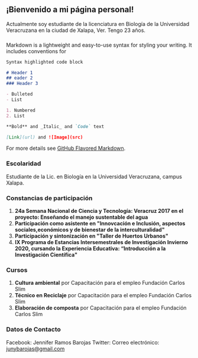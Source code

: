 ## ¡Bienvenido a mi página personal!

Actualmente soy estudiante de la licenciatura en Biología de la Universidad Veracruzana en la ciudad de Xalapa, Ver.
Tengo 23 años.

###
Markdown is a lightweight and easy-to-use syntax for styling your writing. It includes conventions for

```markdown
Syntax highlighted code block

# Header 1
## eader 2
### Header 3

- Bulleted
- List

1. Numbered
2. List

**Bold** and _Italic_ and `Code` text

[Link](url) and ![Image](src)
```

For more details see [GitHub Flavored Markdown](https://guides.github.com/features/mastering-markdown/).

### Escolaridad

Estudiante de la Lic. en Biología en la Universidad Veracruzana, campus Xalapa.

### Constancias de participación

1. **24a Semana Nacional de Ciencia y Tecnología: Veracruz 2017 en el proyecto: Enseñando el manejo sustentable del agua**
2. **Participación como asistente en "Innovcación e Inclusión, aspectos sociales,económicos y de bienestar de la interculturalidad"**
3. **Participación y sintonización en "Taller de Huertos Urbanos"**
4. **IX Programa de Estancias Intersemestrales de Investigación Invierno 2020, cursando la Experiencia Educativa: “Introducción a la Investigación Científica"**

### Cursos

1. **Cultura ambiental** por Capacitación para el empleo Fundación Carlos Slim
2. **Técnico en Reciclaje** por Capacitación para el empleo Fundación Carlos Slim
3. **Elaboración de composta** por Capacitación para el empleo Fundación Carlos Slim

### Datos de Contacto

Facebook: Jennifer Ramos Barojas
Twitter: 
Correo electrónico: junybarojas@gmail.com
